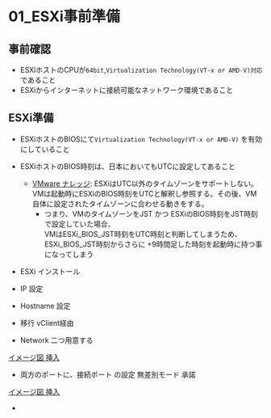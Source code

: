 # 01_ESXi事前準備



## 事前確認

  - ESXiホストのCPUが`64bit`,`Virtualization Technology(VT-x or AMD-V)対応`であること
  - ESXiからインターネットに接続可能なネットワーク環境であること



## ESXi準備

- ESXiホストのBIOSにて`Virtualization Technology(VT-x or AMD-V)` を有効にしていること
- ESXiホストのBIOS時刻は、日本においてもUTCに設定してあること
  - [VMware ナレッジ](https://kb.vmware.com/selfservice/search.do?cmd=displayKC&docType=kc&docTypeID=DT_KB_1_1&externalId=2052726): ESXiはUTC以外のタイムゾーンをサポートしない。VMは起動時にESXiのBIOS時刻をUTCと解釈し参照する。その後、VM自体に設定されたタイムゾーンに合わせる動きをする。</br>
    - つまり、VMのタイムゾーンをJST かつ ESXiのBIOS時刻をJST時刻で設定していた場合、</br>
    VMはESXi_BIOS_JST時刻をUTC時刻と判断してしまうため、ESXi_BIOS_JST時刻からさらに +9時間足した時刻を起動時に持つ事になってしまう
- ESXi インストール

- IP 設定

- Hostname 設定

- 移行 vClient経由

- Network 二つ用意する

[イメージ図 挿入]()

- 両方のポートに、接続ポート の設定 無差別モード 承諾

[イメージ図 挿入]()

-
